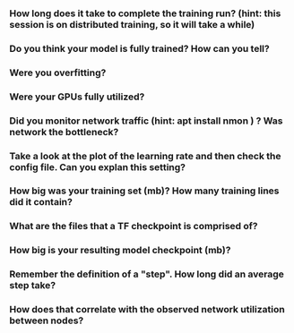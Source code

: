 ### How long does it take to complete the training run? (hint: this session is on distributed training, so it will take a while)

### Do you think your model is fully trained? How can you tell?

### Were you overfitting?

### Were your GPUs fully utilized?

### Did you monitor network traffic (hint: apt install nmon ) ? Was network the bottleneck?

### Take a look at the plot of the learning rate and then check the config file. Can you explan this setting?

### How big was your training set (mb)? How many training lines did it contain?

### What are the files that a TF checkpoint is comprised of?

### How big is your resulting model checkpoint (mb)?

### Remember the definition of a "step". How long did an average step take?

### How does that correlate with the observed network utilization between nodes?
